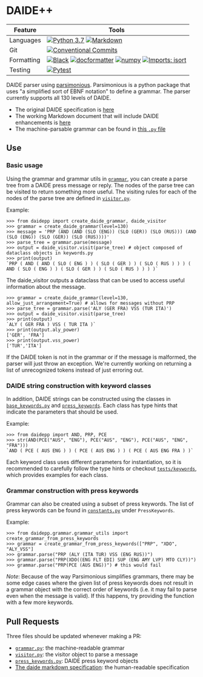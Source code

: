 # DAIDE++

| Feature | Tools |
|---|---|
| Languages | [![Python 3.7](https://img.shields.io/badge/Python-3.7-3776AB?logo=python&logoColor=ffdd54)](https://www.python.org/downloads/release/python-370/) [![Markdown](https://img.shields.io/badge/markdown-%23000000.svg?logo=markdown&logoColor=white)](https://daringfireball.net/projects/markdown/) |
| Git | [![Conventional Commits](https://img.shields.io/badge/Conventional%20Commits-1.0.0-%23FE5196?logo=conventionalcommits&logoColor=white)](https://conventionalcommits.org) |
| Formatting | [![Black](https://img.shields.io/badge/Code%20Style-black-000000)](https://github.com/psf/black) [![docformatter](https://img.shields.io/badge/Docstring%20Formatter-docformatter-fedcba.svg)](https://github.com/PyCQA/docformatter) [![numpy](https://img.shields.io/badge/Docstring%20Style-numpy-459db9.svg)](https://numpydoc.readthedocs.io/en/latest/format.html) [![Imports: isort](https://img.shields.io/badge/%20Imports-isort-%231674b1?style=flat&labelColor=ef8336)](https://pycqa.github.io/isort/) |
| Testing | [![Pytest](https://img.shields.io/badge/pytest-%23000000.svg?logo=pytest)](https://docs.pytest.org/)

DAIDE parser using [parsimonious](https://github.com/erikrose/parsimonious). Parsimonious is a python package that uses "a simplified sort of EBNF notation" to define a grammar. The parser currently supports all 130 levels of DAIDE.

- The original DAIDE specification is [here](daide-syntax.pdf)
- The working Markdown document that will include DAIDE enhancements is [here](daide-specification.md)
- The machine-parsable grammar can be found in [this `.py` file](./src/daidepp/grammar/grammar.py)

## Use

### Basic usage
Using the grammar and grammar utils in [`grammar`](./src/daidepp/grammar/), you can create a parse tree from a DAIDE press message or reply. The nodes of the parse tree can be visited to return something more useful. The visiting rules for each of the nodes of the parse tree are defined in [`visitor.py`](./src/daidepp/visitor.py).

Example:

```python3
>>> from daidepp import create_daide_grammar, daide_visitor
>>> grammar = create_daide_grammar(level=130)
>>> message = 'PRP (AND (AND (SLO (ENG)) (SLO (GER)) (SLO (RUS))) (AND (SLO (ENG)) (SLO (GER)) (SLO (RUS))))'
>>> parse_tree = grammar.parse(message)
>>> output = daide_visitor.visit(parse_tree) # object composed of dataclass objects in keywords.py
>>> print(output)
`PRP ( AND ( AND ( SLO ( ENG ) ) ( SLO ( GER ) ) ( SLO ( RUS ) ) ) ( AND ( SLO ( ENG ) ) ( SLO ( GER ) ) ( SLO ( RUS ) ) ) )`
```

The daide_visitor outputs a dataclass that can be used to access useful information about the message.
```python3
>>> grammar = create_daide_grammar(level=130, allow_just_arrangement=True) # allows for messages without PRP
>>> parse_tree = grammar.parse('ALY (GER FRA) VSS (TUR ITA)')
>>> output = daide_visitor.visit(parse_tree)
>>> print(output)
`ALY ( GER FRA ) VSS ( TUR ITA )`
>>> print(output.aly_power)
['GER', 'FRA']
>>> print(output.vss_power)
['TUR','ITA']
```

If the DAIDE token is not in the grammar or if the message is malformed, the parser will just throw an exception. We're currently working on returning a list of unrecognized tokens instead of just erroring out.

### DAIDE string construction with keyword classes
In addition, DAIDE strings can be constructed using the classes in [`base_keywords.py`](./src/daidepp/keywords/base_keywords.py) and [`press_keywords`](./src/daidepp/keywords/press_keywords.py). Each class has type hints that indicate the parameters that should be used.

Example:

```python3
>>> from daidepp import AND, PRP, PCE
>>> str(AND(PCE("AUS", "ENG"), PCE("AUS", "ENG"), PCE("AUS", "ENG", "FRA")))
`AND ( PCE ( AUS ENG ) ) ( PCE ( AUS ENG ) ) ( PCE ( AUS ENG FRA ) )`
```
Each keyword class uses different parameters for instantiation, so it is recommended to carefully follow the type hints or checkout [`tests/keywords`](./tests/keywords/), which provides examples for each class. 

### Grammar construction with press keywords
Grammar can also be created using a subset of press keywords. The list of press keywords can be found in [`constants.py`](./src/daidepp/constants.py) under `PressKeywords`.

Example:
```python3
>>> from daidepp.grammar.grammar_utils import create_grammar_from_press_keywords
>>> grammar = create_grammar_from_press_keywords(["PRP", "XDO", "ALY_VSS"]
>>> grammar.parse("PRP (ALY (ITA TUR) VSS (ENG RUS))")
>>> grammar.parse("PRP(XDO((ENG FLT EDI) SUP (ENG AMY LVP) MTO CLY))")
>>> grammar.parse("PRP(PCE (AUS ENG))") # this would fail
```
*Note*: Because of the way Parsimonious simplifies grammars, there may be some edge cases where the given list of press keywords does not result in a grammar object with the correct order of keywords (i.e. it may fail to parse even when the message is valid). If this happens, try providing the function with a few more keywords.


## Pull Requests

Three files should be updated whenever making a PR:

- [`grammar.py`](./src/daidepp/grammar/grammar.py): the machine-readable grammar
- [`visitor.py`](./src/daidepp/visitor.py): the visitor object to parse a message
- [`press_keywords.py`](./src/daidepp/keywords/press_keywords.py): DAIDE press keyword objects
- [The daide markdown specification](./daide-specification.md): the human-readable specification
